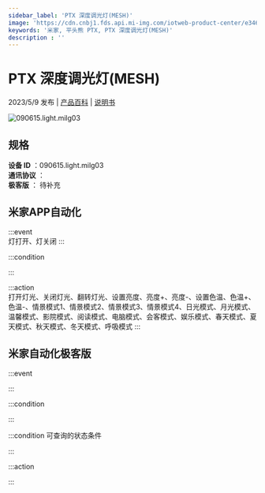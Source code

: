 ```yaml
---
sidebar_label: 'PTX 深度调光灯(MESH)'
image: 'https://cdn.cnbj1.fds.api.mi-img.com/iotweb-product-center/e346d251cd40faa4e3aa258ad3d1db7d_1682739350324.png?GalaxyAccessKeyId=AKVGLQWBOVIRQ3XLEW&Expires=9223372036854775807&Signature=zbH2OxMsdGvzpfdsp/XW5x8QJE8='
keywords: '米家, 平头熊 PTX, PTX 深度调光灯(MESH)'
description : ''
---
```

# PTX 深度调光灯(MESH)

2023/5/9 发布 | [产品百科](https://home.mi.com/webapp/content/baike/product/index.html?model=090615.light.milg03/) | [说明书](https://home.mi.com/views/introduction.html?model=090615.light.milg03&region=cn)

![090615.light.milg03](https://cdn.cnbj1.fds.api.mi-img.com/iotweb-product-center/e346d251cd40faa4e3aa258ad3d1db7d_1682739350324.png?GalaxyAccessKeyId=AKVGLQWBOVIRQ3XLEW&Expires=9223372036854775807&Signature=zbH2OxMsdGvzpfdsp/XW5x8QJE8=)

## 规格  
> 
**设备 ID** ：090615.light.milg03  
**通讯协议** ：  
**极客版**  ： 待补充 


## 米家APP自动化  

:::event  
灯打开、灯关闭
:::

:::condition  

:::

:::action   
打开灯光、关闭灯光、翻转灯光、设置亮度、亮度+、亮度-、设置色温、色温+、色温-、情景模式1、情景模式2、情景模式3、情景模式4、日光模式、月光模式、温馨模式、影院模式、阅读模式、电脑模式、会客模式、娱乐模式、春天模式、夏天模式、秋天模式、冬天模式、呼吸模式
:::

## 米家自动化极客版  

:::event  

:::

:::condition  

:::

:::condition 可查询的状态条件  

:::

:::action  

:::

        
